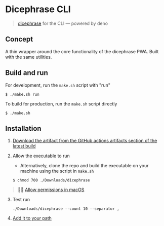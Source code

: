 # Dicephrase CLI

> [dicephrase](https://dicephrase.xyz/) for the CLI — powered by deno

## Concept

A thin wrapper around the core functionality of the dicephrase PWA. Built with the same utilities.

## Build and run

For development, run the `make.sh` script with "run"

```shell
$ ./make.sh run
```

To build for production, run the `make.sh` script directly

```shell
$ ./make.sh
```

## Installation

1. [Download the artifact from the GitHub actions artifacts section of the latest build](https://github.com/chrstntdd/dicephrase/actions/workflows/cli-bin.yml)
2. Allow the executable to run

   - Alternatively, clone the repo and build the executable on your machine using the script in `make.sh`

   ```shell
   $ chmod 700 ./Downloads/dicephrase
   ```

> 🕵🏼 [Allow permissions in macOS](https://support.apple.com/guide/mac-help/open-a-mac-app-from-an-unidentified-developer-mh40616/mac)

3. Test run

   ```shell
   ./Downloads/dicephrase --count 10 --separator ,
   ```

4. [Add it to your path](https://stackoverflow.com/questions/11530090/adding-a-new-entry-to-the-path-variable-in-zsh)
